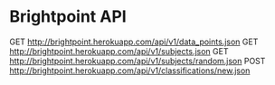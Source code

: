 Brightpoint API
===============

GET  http://brightpoint.herokuapp.com/api/v1/data_points.json
GET  http://brightpoint.herokuapp.com/api/v1/subjects.json
GET  http://brightpoint.herokuapp.com/api/v1/subjects/random.json
POST http://brightpoint.herokuapp.com/api/v1/classifications/new.json
